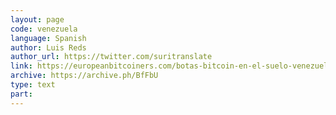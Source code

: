 ```yaml
---
layout: page
code: venezuela
language: Spanish
author: Luis Reds
author_url: https://twitter.com/suritranslate
link: https://europeanbitcoiners.com/botas-bitcoin-en-el-suelo-venezuela/
archive: https://archive.ph/BfFbU
type: text
part: 
---
```

